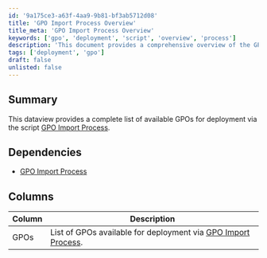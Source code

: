 ```yaml
---
id: '9a175ce3-a63f-4aa9-9b81-bf3ab5712d08'
title: 'GPO Import Process Overview'
title_meta: 'GPO Import Process Overview'
keywords: ['gpo', 'deployment', 'script', 'overview', 'process']
description: 'This document provides a comprehensive overview of the GPO Import Process, detailing the available Group Policy Objects (GPOs) for deployment through the specified script. It includes dependencies and a description of the columns in the dataview.'
tags: ['deployment', 'gpo']
draft: false
unlisted: false
---
```


## Summary

This dataview provides a complete list of available GPOs for deployment via the script [GPO Import Process](<../scripts/GPO Import Process.md>).

## Dependencies

- [GPO Import Process](<../scripts/GPO Import Process.md>)

## Columns

| Column | Description |
|--------|-------------|
| GPOs   | List of GPOs available for deployment via [GPO Import Process](<../scripts/GPO Import Process.md>). |

